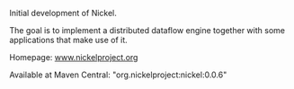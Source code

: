 Initial development of Nickel. 

The goal is to implement a distributed dataflow engine together with some applications that make use of it.

Homepage: www.nickelproject.org

Available at Maven Central: "org.nickelproject:nickel:0.0.6"